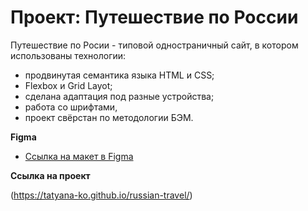 # Проект: Путешествие по России

Путешествие по Росии - типовой одностраничный сайт, в котором использованы технологии:

* продвинутая семантика языка HTML и CSS;
* Flexbox и Grid Layot;
* сделана адаптация под разные устройства;
* работа со шрифтами, 
* проект свёрстан по методологии БЭМ.

**Figma**

* [Ссылка на макет в Figma](https://www.figma.com/file/5S2WSbEFL6awjVWJ0NWL8Q/Sprint-3_-Russia-_-desktop-mobile?node-id=28503%3A0)

**Ссылка на проект**

(https://tatyana-ko.github.io/russian-travel/)

